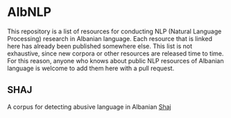 # AlbNLP

This repository is a list of resources for conducting NLP (Natural Language Processing) research in Albanian language. Each resource that is linked here has already been published somewhere else. This list is not exhaustive, since new corpora or other resources are released time to time. For this reason, anyone who knows about public NLP resources of Albanian language is welcome to add them here with a pull request. 

## SHAJ
A corpus for detecting abusive language in Albanian
[Shaj](https://figshare.com/articles/dataset/SHAJ_Albanian_hate_speech_abusive_language/19333298) 
